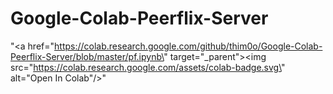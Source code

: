 # Google-Colab-Peerflix-Server
<html>
<body>
        
"<a href=\"https://colab.research.google.com/github/thim0o/Google-Colab-Peerflix-Server/blob/master/pf.ipynb\" target=\"_parent\"><img src=\"https://colab.research.google.com/assets/colab-badge.svg\" alt=\"Open In Colab\"/></a>"
</body>
</html>
